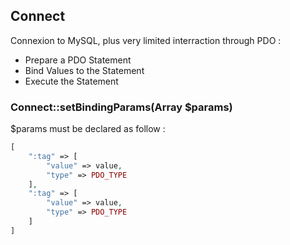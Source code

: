 ## Connect

Connexion to MySQL, plus very limited interraction through PDO :
* Prepare a PDO Statement
* Bind Values to the Statement
* Execute the Statement

### Connect::setBindingParams(Array $params)

$params must be declared as follow :
```php
[ 
    ":tag" => [
        "value" => value,
        "type" => PDO_TYPE
    ], 
    ":tag" => [
        "value" => value,
        "type" => PDO_TYPE
    ]
]
``` 
